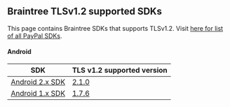 ## Braintree TLSv1.2 supported SDKs

This page contains Braintree SDKs that supports TLSv1.2. Visit [here for list of all PayPal SDKs](PayPal/README.md).

#### Android

SDK | TLS v1.2 supported version
--- | --------
[Android 2.x SDK](https://github.com/braintree/braintree_android/) | [2.1.0](https://github.com/braintree/braintree_android/releases/)
[Android 1.x SDK](https://github.com/braintree/braintree_android/) | [1.7.6](https://github.com/braintree/braintree_android/releases/)
